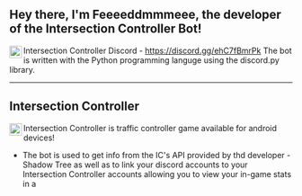 ## Hey there, I'm Feeeeddmmmeee, the developer of the Intersection Controller Bot!

<img align="left" alt="IC Discord" width="22px" src="https://cdn4.iconfinder.com/data/icons/logos-and-brands/512/91_Discord_logo_logos-512.png"/> Intersection Controller Discord - https://discord.gg/ehC7fBmrPk
The bot is written with the Python programming languge using the discord.py library.

---

## Intersection Controller 
<img align="left" alt="IC" width="22px" src="https://play-lh.googleusercontent.com/rk_fmW-F0xAkgVrtb4bH1THLjwp70UQshzZce7p2t7KuwB37OWtoNrafe2-pkqaRfDc"/> Intersection Controller is traffic controller game available for android devices! 

- The bot is used to get info from the IC's API provided by thd developer - Shadow Tree as well as to link your discord accounts to your Intersection Controller accounts allowing you to view your in-game stats in a 